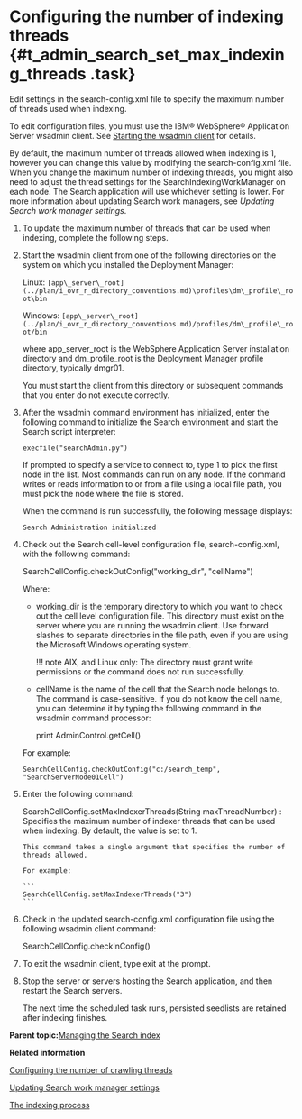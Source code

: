 # Configuring the number of indexing threads {#t_admin_search_set_max_indexing_threads .task}

Edit settings in the search-config.xml file to specify the maximum number of threads used when indexing.

To edit configuration files, you must use the IBM® WebSphere® Application Server wsadmin client. See [Starting the wsadmin client](t_admin_wsadmin_starting.md) for details.

By default, the maximum number of threads allowed when indexing is 1, however you can change this value by modifying the search-config.xml file. When you change the maximum number of indexing threads, you might also need to adjust the thread settings for the SearchIndexingWorkManager on each node. The Search application will use whichever setting is lower. For more information about updating Search work managers, see *Updating Search work manager settings*.

1.  To update the maximum number of threads that can be used when indexing, complete the following steps.
2.  Start the wsadmin client from one of the following directories on the system on which you installed the Deployment Manager:

    Linux: `[app\_server\_root](../plan/i_ovr_r_directory_conventions.md)\profiles\dm\_profile\_root\bin`

    Windows: `[app\_server\_root](../plan/i_ovr_r_directory_conventions.md)/profiles/dm\_profile\_root/bin`

    where app\_server\_root is the WebSphere Application Server installation directory and dm\_profile\_root is the Deployment Manager profile directory, typically dmgr01.

    You must start the client from this directory or subsequent commands that you enter do not execute correctly.

3.  After the wsadmin command environment has initialized, enter the following command to initialize the Search environment and start the Search script interpreter:

    ```
    execfile("searchAdmin.py")
    ```

    If prompted to specify a service to connect to, type 1 to pick the first node in the list. Most commands can run on any node. If the command writes or reads information to or from a file using a local file path, you must pick the node where the file is stored.

    When the command is run successfully, the following message displays:

    ```
    Search Administration initialized
    ```

4.  Check out the Search cell-level configuration file, search-config.xml, with the following command:

    SearchCellConfig.checkOutConfig\("working\_dir", "cellName"\)

    Where:

    -   working\_dir is the temporary directory to which you want to check out the cell level configuration file. This directory must exist on the server where you are running the wsadmin client. Use forward slashes to separate directories in the file path, even if you are using the Microsoft Windows operating system.

        !!! note
    AIX, and Linux only: The directory must grant write permissions or the command does not run successfully.

    -   cellName is the name of the cell that the Search node belongs to. The command is case-sensitive. If you do not know the cell name, you can determine it by typing the following command in the wsadmin command processor:

        print AdminControl.getCell\(\)

    For example:

    ```
    SearchCellConfig.checkOutConfig("c:/search_temp", "SearchServerNode01Cell")
    ```

5.  Enter the following command:

    SearchCellConfig.setMaxIndexerThreads\(String maxThreadNumber\)
    :   Specifies the maximum number of indexer threads that can be used when indexing. By default, the value is set to 1.

        This command takes a single argument that specifies the number of threads allowed.

        For example:

        ```
        SearchCellConfig.setMaxIndexerThreads("3")
        ```

6.  Check in the updated search-config.xml configuration file using the following wsadmin client command:

    SearchCellConfig.checkInConfig\(\)

7.  To exit the wsadmin client, type exit at the prompt.

8.  Stop the server or servers hosting the Search application, and then restart the Search servers.

    The next time the scheduled task runs, persisted seedlists are retained after indexing finishes.


**Parent topic:**[Managing the Search index](../admin/c_admin_search_manage_index.md)

**Related information**  


[Configuring the number of crawling threads](../admin/t_admin_search_set_max_crawling_threads.md)

[Updating Search work manager settings](../admin/t_admin_search_update_work_managers.md)

[The indexing process](../admin/c_admin_search_index_process.md)

